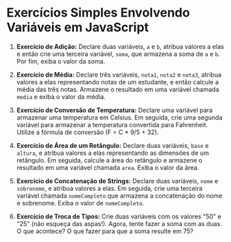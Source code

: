 # Exercícios Simples Envolvendo Variáveis em JavaScript

1. **Exercício de Adição:**
   Declare duas variáveis, `a` e `b`, atribua valores a elas e então crie uma terceira variável, `soma`, que armazena a soma de `a` e `b`. Por fim, exiba o valor da soma.

2. **Exercício de Média:**
   Declare três variáveis, `nota1`, `nota2` e `nota3`, atribua valores a elas representando notas de um estudante, e então calcule a média das três notas. Armazene o resultado em uma variável chamada `media` e exiba o valor da média.

3. **Exercício de Conversão de Temperatura:**
   Declare uma variável para armazenar uma temperatura em Celsius. Em seguida, crie uma segunda variável para armazenar a temperatura convertida para Fahrenheit. Utilize a fórmula de conversão (F = C * 9/5 + 32).

4. **Exercício de Área de um Retângulo:**
   Declare duas variáveis, `base` e `altura`, e atribua valores a elas representando as dimensões de um retângulo. Em seguida, calcule a área do retângulo e armazene o resultado em uma variável chamada `area`. Exiba o valor da área.

5. **Exercício de Concatenação de Strings:**
   Declare duas variáveis, `nome` e `sobrenome`, e atribua valores a elas. Em seguida, crie uma terceira variável chamada `nomeCompleto` que armazena a concatenação do nome e sobrenome. Exiba o valor de `nomeCompleto`.

6. **Exercício de Troca de Tipos:**
Crie duas variáveis com os valores "50" e "25" (não esqueça das aspas!). Agora, tente fazer a soma com as duas. O que acontece?
O que fazer para que a soma resulte em 75?
